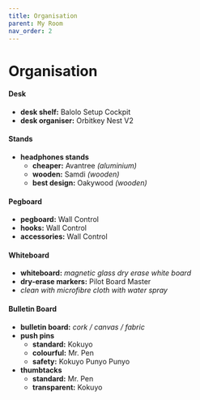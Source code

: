 ```yaml
---
title: Organisation
parent: My Room
nav_order: 2
---
```

# Organisation

#### Desk

- **desk shelf:** Balolo Setup Cockpit
- **desk organiser:** Orbitkey Nest V2

#### Stands

- **headphones stands**
	- **cheaper:** Avantree *(aluminium)*
	- **wooden:** Samdi *(wooden)* 
	- **best design:** Oakywood *(wooden)*

#### Pegboard

- **pegboard:** Wall Control
- **hooks:** Wall Control
- **accessories:** Wall Control

#### Whiteboard

- **whiteboard:** *magnetic glass dry erase white board*
- **dry-erase markers:** Pilot Board Master
- *clean with microfibre cloth with water spray*

#### Bulletin Board

- **bulletin board:** *cork / canvas / fabric*
- **push pins** 
	- **standard:** Kokuyo
	- **colourful:** Mr. Pen
	- **safety:** Kokuyo Punyo Punyo
- **thumbtacks** 
	- **standard:** Mr. Pen
	- **transparent:** Kokuyo
